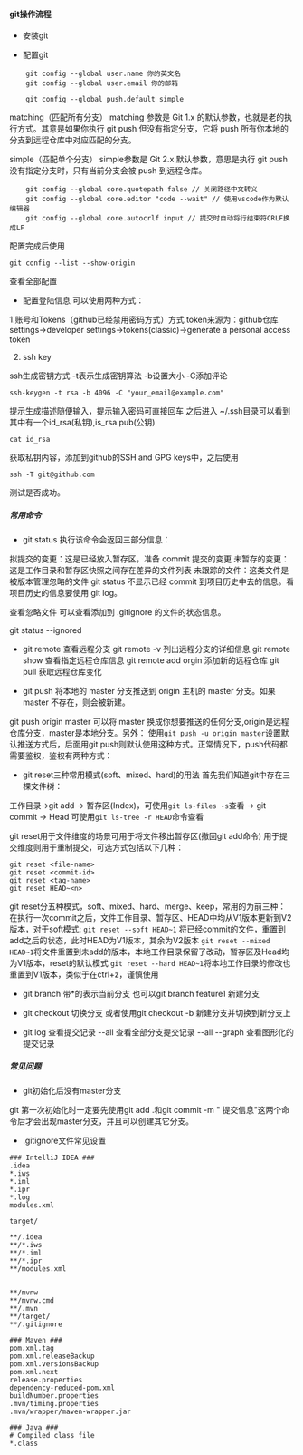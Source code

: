 #### git操作流程
* 安装git

* 配置git 

```
    git config --global user.name 你的英文名
    git config --global user.email 你的邮箱
```
```
    git config --global push.default simple 
```
matching（匹配所有分支）
matching 参数是 Git 1.x 的默认参数，也就是老的执行方式。其意是如果你执行 git push 但没有指定分支，它将 push 所有你本地的分支到远程仓库中对应匹配的分支。

simple（匹配单个分支）
simple参数是 Git 2.x 默认参数，意思是执行 git push 没有指定分支时，只有当前分支会被 push 到远程仓库。
```
    git config --global core.quotepath false // 关闭路径中文转义
    git config --global core.editor "code --wait" // 使用vscode作为默认编辑器
    git config --global core.autocrlf input // 提交时自动将行结束符CRLF换成LF
```

配置完成后使用
```
git config --list --show-origin
```
查看全部配置

* 配置登陆信息
可以使用两种方式：

1.账号和Tokens（github已经禁用密码方式）方式
token来源为：github仓库settings->developer settings->tokens(classic)->generate a personal access token 

2. ssh key

  ssh生成密钥方式 -t表示生成密钥算法 -b设置大小 -C添加评论 
  ```
  ssh-keygen -t rsa -b 4096 -C "your_email@example.com"
  ```
  提示生成描述随便输入，提示输入密码可直接回车
  之后进入 ~/.ssh目录可以看到其中有一个id_rsa(私钥),is_rsa.pub(公钥)
  ```
  cat id_rsa
  ```
  获取私钥内容，添加到github的SSH and GPG keys中，之后使用
  ```
  ssh -T git@github.com
  ```
  测试是否成功。


##### 常用命令

* git status 
执行该命令会返回三部分信息：

拟提交的变更：这是已经放入暂存区，准备 commit 提交的变更
未暂存的变更：这是工作目录和暂存区快照之间存在差异的文件列表
未跟踪的文件：这类文件是被版本管理忽略的文件
git status 不显示已经 commit 到项目历史中去的信息。看项目历史的信息要使用 git log。

查看忽略文件
可以查看添加到 .gitignore 的文件的状态信息。

git status --ignored

* git remote 查看远程分支
git remote -v 列出远程分支的详细信息
git remote show <remote> 查看指定远程仓库信息
git remote add orgin <shortname> <url> 添加新的远程仓库
git pull <remote> <branch> 获取远程仓库变化

* git push 将本地的 master 分支推送到 origin 主机的 master 分支。如果 master 不存在，则会被新建。

git push origin master
可以将 master 换成你想要推送的任何分支,origin是远程仓库分支，master是本地分支。另外：
使用`git push -u origin master`设置默认推送方式后，后面用git push则默认使用这种方式。正常情况下，push代码都需要鉴权，鉴权有两种方式：

* git reset三种常用模式(soft、mixed、hard)的用法
首先我们知道git中存在三棵文件树：

工作目录->git add -> 暂存区(Index)，可使用`git ls-files -s`查看 -> git commit -> Head 可使用`git ls-tree -r HEAD`命令查看

git reset用于文件维度的场景可用于将文件移出暂存区(撤回git add命令)
用于提交维度则用于重制提交，可选方式包括以下几种：
```
git reset <file-name>
git reset <commit-id>
git reset <tag-name>
git reset HEAD~<n>
```
git reset分五种模式，soft、mixed、hard、merge、keep，常用的为前三种：
在执行一次commit之后，文件工作目录、暂存区、HEAD中均从V1版本更新到V2版本，对于soft模式:
`git reset --soft HEAD~1` 将已经commit的文件，重置到add之后的状态，此时HEAD为V1版本，其余为V2版本
`git reset --mixed HEAD~1`将文件重置到未add的版本，本地工作目录保留了改动，暂存区及Head均为V1版本，reset的默认模式
`git reset --hard HEAD~1`将本地工作目录的修改也重置到V1版本，类似于在ctrl+z，谨慎使用

* git branch 带*的表示当前分支
也可以git branch feature1 新建分支

* git checkout <branchName>切换分支
或者使用git checkout -b <branchName> 新建分支并切换到新分支上

* git log 查看提交记录
--all 查看全部分支提交记录
--all --graph 查看图形化的提交记录
##### 常见问题
* git初始化后没有master分支

git 第一次初始化时一定要先使用git add .和git commit -m " 提交信息"这两个命令后才会出现master分支，并且可以创建其它分支。

* .gitignore文件常见设置

```
### IntelliJ IDEA ###
.idea
*.iws
*.iml
*.ipr
*.log
modules.xml

target/

**/.idea
**/*.iws
**/*.iml
**/*.ipr
**/modules.xml


**/mvnw
**/mvnw.cmd
**/.mvn
**/target/
**/.gitignore

### Maven ###
pom.xml.tag
pom.xml.releaseBackup
pom.xml.versionsBackup
pom.xml.next
release.properties
dependency-reduced-pom.xml
buildNumber.properties
.mvn/timing.properties
.mvn/wrapper/maven-wrapper.jar

### Java ###
# Compiled class file
*.class
```
